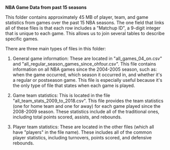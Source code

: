 __NBA Game Data from past 15 seasons__

This folder contains approximately 45 MB of player, team, and game statistics from games over the past 15 NBA seasons.
The one field that links all of these files is that each row includes a "Matchup ID", a 9-digit integer that is unique 
to each game. This allows us to join several tables to describe specific games.

There are three main types of files in this folder:

1. General game information: These are located in "all_games_04_on.csv" and "all_regular_season_games_since_ohfour.csv". 
This file contains information on all NBA games since the 2004-2005 season, such as:
  when the game occurred, 
  which season it occurred in, 
  and whether it's a regular or postseason game. 
This file is especially useful because it's the only type of file that states when each game is played.

2. Game team statistics: This is located in the file "all_team_stats_2009_to_2018.csv".
This file provides the team statistics (one for home team and one for away) for each game played since the 2008-2009 season.
These statistics include all of the traditional ones, including total points scored, assists, and rebounds.

3. Player team statistics: These are located in the other files (which all have "players" in the file name).
These includes all of the common player statistics, including turnovers, points scored, and defensive rebounds.
